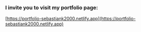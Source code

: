 ### I invite you to visit my portfolio page: 

[https://portfolio-sebastiank2000.netlify.app](https://portfolio-sebastiank2000.netlify.app)
